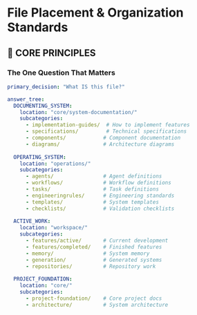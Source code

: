 <!-- version: shard-20250825154349 -->
<!-- last-updated: 2025-08-25T15:43:49Z -->
<!-- document-type: engineering-rule-shard -->
<!-- parent-document: consolidated-rules -->

# File Placement & Organization Standards

## 🎯 **CORE PRINCIPLES**

### **The One Question That Matters**
```yaml
primary_decision: "What IS this file?"

answer_tree:
  DOCUMENTING_SYSTEM:
    location: "core/system-documentation/"
    subcategories: 
      - implementation-guides/  # How to implement features
      - specifications/         # Technical specifications
      - components/            # Component documentation
      - diagrams/              # Architecture diagrams
    
  OPERATING_SYSTEM:
    location: "operations/"
    subcategories:
      - agents/                # Agent definitions
      - workflows/             # Workflow definitions
      - tasks/                 # Task definitions
      - engineeringrules/      # Engineering standards
      - templates/             # System templates
      - checklists/            # Validation checklists
    
  ACTIVE_WORK:
    location: "workspace/"
    subcategories:
      - features/active/       # Current development
      - features/completed/    # Finished features
      - memory/                # System memory
      - generation/            # Generated systems
      - repositories/          # Repository work
    
  PROJECT_FOUNDATION:
    location: "core/"
    subcategories:
      - project-foundation/    # Core project docs
      - architecture/          # System architecture
```

